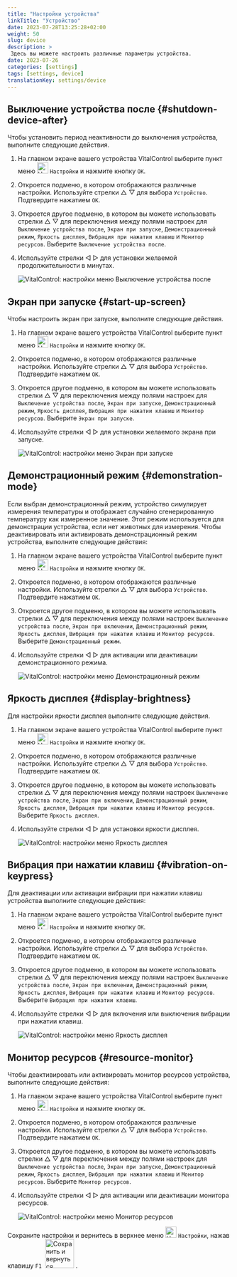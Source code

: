 ```yaml
---
title: "Настройки устройства"
linkTitle: "Устройство"
date: 2023-07-28T13:25:28+02:00
weight: 50
slug: device
description: >
 Здесь вы можете настроить различные параметры устройства.
date: 2023-07-26
categories: [settings]
tags: [settings, device]
translationKey: settings/device
---
```

## Выключение устройства после {#shutdown-device-after}
Чтобы установить период неактивности до выключения устройства, выполните следующие действия.

1. На главном экране вашего устройства VitalControl выберите пункт меню <img src="/icons/gear.svg" width="25" align="bottom" alt="Настройки" /> `Настройки` и нажмите кнопку `OK`.

2. Откроется подменю, в котором отображаются различные настройки. Используйте стрелки △ ▽ для выбора `Устройство`. Подтвердите нажатием `OK`.

3. Откроется другое подменю, в котором вы можете использовать стрелки △ ▽ для переключения между полями настроек для `Выключение устройства после`, `Экран при запуске`, `Демонстрационный режим`, `Яркость дисплея`, `Вибрация при нажатии клавиш` и `Монитор ресурсов`. Выберите `Выключение устройства после`.

4. Используйте стрелки ◁ ▷ для установки желаемой продолжительности в минутах.

    ![VitalControl: настройки меню Выключение устройства после](../images/shutdowndeviceafter.png "Выключение устройства после")

## Экран при запуске {#start-up-screen}

Чтобы настроить экран при запуске, выполните следующие действия.

1. На главном экране вашего устройства VitalControl выберите пункт меню <img src="/icons/gear.svg" width="25" align="bottom" alt="Настройки" /> `Настройки` и нажмите кнопку `OK`.

2. Откроется подменю, в котором отображаются различные настройки. Используйте стрелки △ ▽ для выбора `Устройство`. Подтвердите нажатием `OK`.

3. Откроется другое подменю, в котором вы можете использовать стрелки △ ▽ для переключения между полями настроек для `Выключение устройства после`, `Экран при запуске`, `Демонстрационный режим`, `Яркость дисплея`, `Вибрация при нажатии клавиш` и `Монитор ресурсов`. Выберите `Экран при запуске`.

4. Используйте стрелки ◁ ▷ для установки желаемого экрана при запуске.

    ![VitalControl: настройки меню Экран при запуске](../images/startupscreen.png "Экран при запуске")

## Демонстрационный режим {#demonstration-mode}

Если выбран демонстрационный режим, устройство симулирует измерения температуры и отображает случайно сгенерированную температуру как измеренное значение. Этот режим используется для демонстрации устройства, если нет животных для измерения. Чтобы деактивировать или активировать демонстрационный режим устройства, выполните следующие действия:

1. На главном экране вашего устройства VitalControl выберите пункт меню <img src="/icons/gear.svg" width="25" align="bottom" alt="Настройки" /> `Настройки` и нажмите кнопку `OK`.

2. Откроется подменю, в котором отображаются различные настройки. Используйте стрелки △ ▽ для выбора `Устройство`. Подтвердите нажатием `OK`.

3. Откроется другое подменю, в котором вы можете использовать стрелки △ ▽ для переключения между полями настроек `Выключение устройства после`, `Экран при включении`, `Демонстрационный режим`, `Яркость дисплея`, `Вибрация при нажатии клавиш` и `Монитор ресурсов`. Выберите `Демонстрационный режим`.

4. Используйте стрелки ◁ ▷ для активации или деактивации демонстрационного режима.

    ![VitalControl: настройки меню Демонстрационный режим](../images/demonstrationmode.png "Демонстрационный режим")

## Яркость дисплея {#display-brightness}

Для настройки яркости дисплея выполните следующие действия.

1. На главном экране вашего устройства VitalControl выберите пункт меню <img src="/icons/gear.svg" width="25" align="bottom" alt="Настройки" /> `Настройки` и нажмите кнопку `OK`.

2. Откроется подменю, в котором отображаются различные настройки. Используйте стрелки △ ▽ для выбора `Устройство`. Подтвердите нажатием `OK`.

3. Откроется другое подменю, в котором вы можете использовать стрелки △ ▽ для переключения между полями настроек `Выключение устройства после`, `Экран при включении`, `Демонстрационный режим`, `Яркость дисплея`, `Вибрация при нажатии клавиш` и `Монитор ресурсов`. Выберите `Яркость дисплея`.

4. Используйте стрелки ◁ ▷ для установки яркости дисплея.

    ![VitalControl: настройки меню Яркость дисплея](../images/displaybrightness.png "Яркость дисплея")

## Вибрация при нажатии клавиш {#vibration-on-keypress}

Для деактивации или активации вибрации при нажатии клавиш устройства выполните следующие действия:

1. На главном экране вашего устройства VitalControl выберите пункт меню <img src="/icons/gear.svg" width="25" align="bottom" alt="Настройки" /> `Настройки` и нажмите кнопку `OK`.

2. Откроется подменю, в котором отображаются различные настройки. Используйте стрелки △ ▽ для выбора `Устройство`. Подтвердите нажатием `OK`.

3. Откроется другое подменю, в котором вы можете использовать стрелки △ ▽ для переключения между полями настроек `Выключение устройства после`, `Экран при включении`, `Демонстрационный режим`, `Яркость дисплея`, `Вибрация при нажатии клавиш` и `Монитор ресурсов`. Выберите `Вибрация при нажатии клавиш`.

4. Используйте стрелки ◁ ▷ для включения или выключения вибрации при нажатии клавиш.

    ![VitalControl: настройки меню Яркость дисплея](../images/vibrationonkeypress.png "Яркость дисплея")

## Монитор ресурсов {#resource-monitor}

Чтобы деактивировать или активировать монитор ресурсов устройства, выполните следующие действия:

1. На главном экране вашего устройства VitalControl выберите пункт меню <img src="/icons/gear.svg" width="25" align="bottom" alt="Настройки" /> `Настройки` и нажмите кнопку `OK`.

2. Откроется подменю, в котором отображаются различные настройки. Используйте стрелки △ ▽ для выбора `Устройство`. Подтвердите нажатием `OK`.

3. Откроется другое подменю, в котором вы можете использовать стрелки △ ▽ для переключения между полями настроек для `Выключение устройства после`, `Экран при запуске`, `Демонстрационный режим`, `Яркость дисплея`, `Вибрация при нажатии клавиш` и `Монитор ресурсов`. Выберите `Монитор ресурсов`.

4. Используйте стрелки ◁ ▷ для активации или деактивации монитора ресурсов.

    ![VitalControl: настройки меню Монитор ресурсов](../images/resourcemonitor.png "Монитор ресурсов")

Сохраните настройки и вернитесь в верхнее меню <img src="/icons/gear.svg" width="25" align="bottom" alt="Настройки" /> `Настройки`, нажав клавишу `F1` &nbsp;<img src="/icons/footer/save_exit.svg" width="65" align="bottom" alt="Сохранить и вернуться" />&nbsp;.
